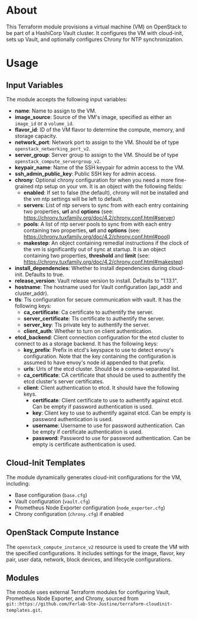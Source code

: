 # About

This Terraform module provisions a virtual machine (VM) on OpenStack to be part of a HashiCorp Vault cluster. It configures the VM with cloud-init, sets up Vault, and optionally configures Chrony for NTP synchronization.

# Usage

## Input Variables

The module accepts the following input variables:

- **name**: Name to assign to the VM.
- **image_source**: Source of the VM's image, specified as either an `image_id` or a `volume_id`.
- **flavor_id**: ID of the VM flavor to determine the compute, memory, and storage capacity.
- **network_port**: Network port to assign to the VM. Should be of type `openstack_networking_port_v2`.
- **server_group**: Server group to assign to the VM. Should be of type `openstack_compute_servergroup_v2`.
- **keypair_name**: Name of the SSH keypair for admin access to the VM.
- **ssh_admin_public_key**: Public SSH key for admin access.
- **chrony**: Optional chrony configuration for when you need a more fine-grained ntp setup on your vm. It is an object with the following fields:
  - **enabled**: If set to false (the default), chrony will not be installed and the vm ntp settings will be left to default.
  - **servers**: List of ntp servers to sync from with each entry containing two properties, **url** and **options** (see: https://chrony.tuxfamily.org/doc/4.2/chrony.conf.html#server)
  - **pools**: A list of ntp server pools to sync from with each entry containing two properties, **url** and **options** (see: https://chrony.tuxfamily.org/doc/4.2/chrony.conf.html#pool)
  - **makestep**: An object containing remedial instructions if the clock of the vm is significantly out of sync at startup. It is an object containing two properties, **threshold** and **limit** (see: https://chrony.tuxfamily.org/doc/4.2/chrony.conf.html#makestep)
- **install_dependencies**: Whether to install dependencies during cloud-init. Defaults to true.
- **release_version**: Vault release version to install. Defaults to "1.13.1".
- **hostname**: The hostname used for Vault configuration (api_addr and cluster_addr).
- **tls**: Tls configuration for secure communication with vault. It has the following keys:
  - **ca_certificate**: Ca certificate to authentify the server.
  - **server_certificate**: Tls certificate to authentify the server.
  - **server_key**: Tls private key to authentify the server.
  - **client_auth**: Whether to turn on client authentication.
- **etcd_backend**: Client connection configuration for the etcd cluster to connect to as a storage backend. It has the following keys:
  - **key_prefix**: Prefix in etcd's keyspace to use to detect envoy's configuration. Note that the key containing the configuration is assumed to have envoy's node id appended to that prefix.
  - **urls**: Urls of the etcd cluster. Should be a comma-separated list.
  - **ca_certificate**: CA certificate that should be used to authentify the etcd cluster's server certificates.
  - **client**: Client authentication to etcd. It should have the following keys.
    - **certificate**: Client certificate to use to authentify against etcd. Can be empty if password authentication is used.
    - **key**: Client key to use to authentify against etcd. Can be empty is password authentication is used.
    - **username**: Username to use for password authentication. Can be empty if certificate authentication is used.
    - **password**: Password to use for password authentication. Can be empty is certificate authentication is used.

## Cloud-Init Templates

The module dynamically generates cloud-init configurations for the VM, including:

- Base configuration (`base.cfg`)
- Vault configuration (`vault.cfg`)
- Prometheus Node Exporter configuration (`node_exporter.cfg`)
- Chrony configuration (`chrony.cfg`) if enabled

## OpenStack Compute Instance

The `openstack_compute_instance_v2` resource is used to create the VM with the specified configurations. It includes settings for the image, flavor, key pair, user data, network, block devices, and lifecycle configurations.

## Modules

The module uses external Terraform modules for configuring Vault, Prometheus Node Exporter, and Chrony, sourced from `git::https://github.com/Ferlab-Ste-Justine/terraform-cloudinit-templates.git`.